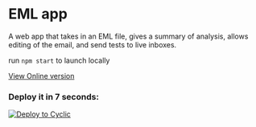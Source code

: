 # EML app
A web app that takes in an EML file, gives a summary of analysis, allows editing of the email, and send tests to live inboxes.

run `npm start` to launch locally

[View Online version](https://thankful-battledress-crab.cyclic.app)

### Deploy it in 7 seconds: 

[![Deploy to Cyclic](https://deploy.cyclic.app/button.svg)](https://deploy.cyclic.app/)

